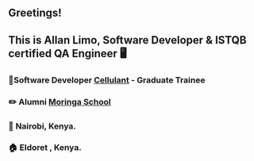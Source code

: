 ## Greetings!

## This is Allan Limo, Software Developer  &  ISTQB certified QA Engineer :desktop_computer:	

### :briefcase:Software Developer <a href="https://www.cellulant.io/" target="_blank">Cellulant</a> - Graduate Trainee

### :pencil2:	Alumni <a href="https://moringaschool.com">Moringa School</a>
 
 ### :pushpin:	Nairobi, Kenya.

### :house:	Eldoret , Kenya.


